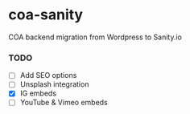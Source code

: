 # coa-sanity
COA backend migration from Wordpress to Sanity.io

### TODO
- [ ] Add SEO options
- [ ] Unsplash integration
- [x] IG embeds
- [ ] YouTube & Vimeo embeds
